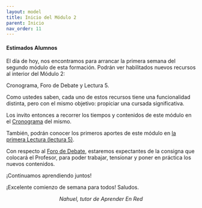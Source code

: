 ```yaml
---
layout: model
title: Inicio del Módulo 2
parent: Inicio
nav_order: 11
---
```

<h4>Estimados Alumnos</h4>
<p>El día de hoy, nos encontramos para arrancar la primera semana del segundo módulo de esta formación. Podrán ver habilitados nuevos recursos al interior del Módulo 2:</p>
<p>Cronograma, Foro de Debate y Lectura 5.</p>
<p>Como ustedes saben, cada uno de estos recursos tiene una funcionalidad distinta, pero con el mismo objetivo: propiciar una cursada significativa.</p>
<p>Los invito entonces a recorrer los tiempos y contenidos de este módulo en el <a href="" target="_blank" rel="noreferrer noopener">Cronograma</a> del mismo.</p> 
<p>También, podrán conocer los primeros aportes de este módulo en <a href="" target="_blank" rel="noreferrer noopener">la primera Lectura (lectura 5)</a>.</p>
<p>Con respecto al <a href="" target="_blank" rel="noreferrer noopener">Foro de Debate</a>, estaremos expectantes de la consigna que colocará el Profesor, para poder trabajar, tensionar y poner en práctica los nuevos contenidos.</p>
<p>¡Continuamos aprendiendo juntos!</p>
<p>¡Excelente comienzo de semana para todos! Saludos.</p>
<p style="text-align:center;"><i>Nahuel, tutor de Aprender En Red</i></p>
